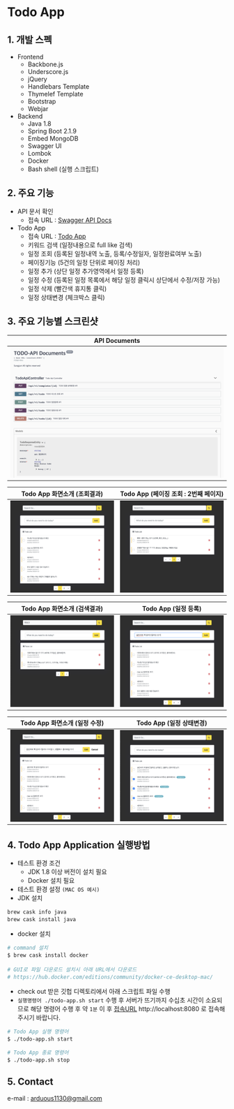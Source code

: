 # Todo App
## 1. 개발 스펙
- Frontend
    - Backbone.js
    - Underscore.js
    - jQuery
    - Handlebars Template
    - Thymelef Template
    - Bootstrap
    - Webjar
- Backend
    - Java 1.8
    - Spring Boot 2.1.9
    - Embed MongoDB
    - Swagger UI
    - Lombok
    - Docker
    - Bash shell (실행 스크립트)



## 2. 주요 기능
- API 문서 확인
    - 접속 URL : [Swagger API Docs](http://localhost:8080/swagger/index.html)
- Todo App
    - 접속 URL : [Todo App](http://localhost:8080/)
    - 키워드 검색 (일정내용으로 full like 검색)
    - 일정 조회 (등록된 일정내역 노출, 등록/수정일자, 일정완료여부 노출)
    - 페이징기능 (5건의 일정 단위로 페이징 처리)
    - 일정 추가 (상단 일정 추가영역에서 일정 등록)
    - 일정 수정 (등록된 일정 목록에서 해당 일정 클릭시 상단에서 수정/저장 가능)
    - 일정 삭제 (빨간색 휴지통 클릭)
    - 일정 상태변경 (체크박스 클릭)



## 3. 주요 기능별 스크린샷
| API Documents                                                                                  |
| ---------------------------------------------------------------------------------------------- |
| [![Screenshot of result1](./screenshots/api-docs.png)](./screenshots/api-docs.png) |


| Todo App 화면소개 (조회결과)                                                                   | Todo App (페이징 조회 : 2번째 페이지)                                                             |
| ------------------------------------------------------------------------------------------ | ------------------------------------------------------------------------------------------ |
| [![Screenshot of result2](./screenshots/screenshot-1.png)](./screenshots/screenshot-1.png) | [![Screenshot of result3](./screenshots/screenshot-2.png)](./screenshots/screenshot-2.png) |


| Todo App 화면소개 (검색결과)                                                                   | Todo App (일정 등록)                                                                         |
| ------------------------------------------------------------------------------------------ | ------------------------------------------------------------------------------------------ |
| [![Screenshot of result4](./screenshots/screenshot-3.png)](./screenshots/screenshot-3.png) | [![Screenshot of result5](./screenshots/screenshot-4.png)](./screenshots/screenshot-4.png) |


| Todo App 화면소개 (일정 수정)                                                                      | Todo App (일정 상태변경)                                                                            |
| ---------------------------------------------------------------------------------------------- | ----------------------------------------------------------------------------------------------- |
| [![Screenshot of result6](./screenshots/screenshot-5.png)](./screenshots/screenshot-5.png) | [![Screenshot of result5](./screenshots/screenshot-6.png)](./screenshots/screenshot-6.png) |



## 4. Todo App Application 실행방법
- 테스트 환경 조건
  - JDK 1.8 이상 버전이 설치 필요
  - Docker 설치 필요
- 테스트 환경 설정 `(MAC OS 예시)`
- JDK 설치
```bash
brew cask info java
brew cask install java
```
- docker 설치
```bash
# command 설치
$ brew cask install docker

# GUI로 파일 다운로드 설치시 아래 URL에서 다운로드
# https://hub.docker.com/editions/community/docker-ce-desktop-mac/ 
``` 
- check out 받은 깃헙 디렉토리에서 아래 스크립트 파일 수행
- `실행명령어 ./todo-app.sh start` 수행 후 서버가 뜨기까지 수십초 시간이 소요되므로 해당 명령어 수행 후 약 `1분` 이 후 [접속URL](http://localhost:8080) http://localhost:8080 로 접속해 주시기 바랍니다. 
```bash
# Todo App 실행 명령어
$ ./todo-app.sh start
```
```bash
# Todo App 종료 명령어
$ ./todo-app.sh stop
```



## 5. Contact
e-mail : arduous1130@gmail.com
